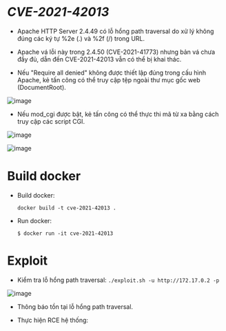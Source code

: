 # *CVE-2021-42013*

- Apache HTTP Server 2.4.49 có lỗ hổng path traversal do xử lý không đúng các ký tự %2e (.) và %2f (/) trong URL.

- Apache vá lỗi này trong 2.4.50 (CVE-2021-41773) nhưng bản vá chưa đầy đủ, dẫn đến CVE-2021-42013 vẫn có thể bị khai thác.

- Nếu "Require all denied" không được thiết lập đúng trong cấu hình Apache, kẻ tấn công có thể truy cập tệp ngoài thư mục gốc web (DocumentRoot).

![image](https://github.com/user-attachments/assets/dd8d8127-57f3-4916-b02e-e34f84b9813f)

- Nếu mod_cgi được bật, kẻ tấn công có thể thực thi mã từ xa bằng cách truy cập các script CGI.

![image](https://github.com/user-attachments/assets/e5732bc8-d12e-4307-a6af-225a551ef2f8)

![image](https://github.com/user-attachments/assets/0360a58f-0d9e-4d69-8e23-2a85d6e0a4b2)

# Build docker

- Build docker:

    `docker build -t cve-2021-42013 .`

- Run docker:

    `$ docker run -it cve-2021-42013`

# Exploit

- Kiểm tra lỗ hổng path traversal:
    `./exploit.sh -u http://172.17.0.2 -p`

![image](https://github.com/user-attachments/assets/1e4349ae-952f-4476-a472-0a9172d0ebb7)

- Thông báo tồn tại lỗ hổng path traversal.

- Thực hiện RCE hệ thống:
